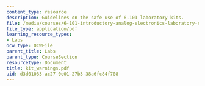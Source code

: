 ```yaml
---
content_type: resource
description: Guidelines on the safe use of 6.101 laboratory kits.
file: /media/courses/6-101-introductory-analog-electronics-laboratory-spring-2007/d3d01033ac270e0127b338a6fc84f708_kit_warnings.pdf
file_type: application/pdf
learning_resource_types:
- Labs
ocw_type: OCWFile
parent_title: Labs
parent_type: CourseSection
resourcetype: Document
title: kit_warnings.pdf
uid: d3d01033-ac27-0e01-27b3-38a6fc84f708
---
```

